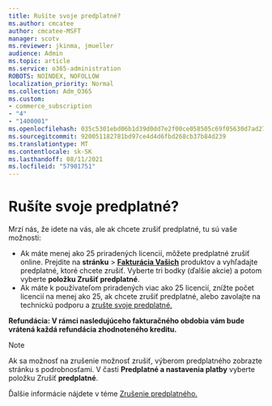 ```yaml
---
title: Rušíte svoje predplatné?
ms.author: cmcatee
author: cmcatee-MSFT
manager: scotv
ms.reviewer: jkinma, jmueller
audience: Admin
ms.topic: article
ms.service: o365-administration
ROBOTS: NOINDEX, NOFOLLOW
localization_priority: Normal
ms.collection: Adm_O365
ms.custom:
- commerce_subscription
- "4"
- "1400001"
ms.openlocfilehash: 035c5301ebd06b1d39d0dd7e2f00ce058505c69f05630d7ad27fb5476ab4ef24
ms.sourcegitcommit: 920051182781bd97ce4d4d6fbd268cb37b84d239
ms.translationtype: MT
ms.contentlocale: sk-SK
ms.lasthandoff: 08/11/2021
ms.locfileid: "57901751"
---
```

# <a name="canceling-your-subscription"></a>Rušíte svoje predplatné?

Mrzí nás, že idete na vás, ale ak chcete zrušiť predplatné, tu sú vaše možnosti:
  
- Ak máte menej ako 25 priradených licencií, môžete predplatné zrušiť online. Prejdite na **stránku** \> **[Fakturácia Vašich](https://go.microsoft.com/fwlink/p/?linkid=842054)** produktov a vyhľadajte predplatné, ktoré chcete zrušiť. Vyberte tri bodky (ďalšie akcie) a potom vyberte **položku Zrušiť predplatné**.
- Ak máte k používateľom priradených viac ako 25 licencií, znížte počet licencií na menej ako 25, ak chcete zrušiť predplatné, alebo zavolajte na technickú podporu a [zrušte svoje predplatné.](https://docs.microsoft.com/microsoft-365/business-video/get-help-support)
  
**Refundácia: V rámci nasledujúceho fakturačného obdobia vám bude vrátená každá refundácia zhodnoteného kreditu.**

> [!NOTE]
> Ak sa možnosť na zrušenie možnosť zrušiť, výberom predplatného zobrazte stránku s podrobnosťami. V časti **Predplatné a nastavenia platby** vyberte položku Zrušiť **predplatné**.

Ďalšie informácie nájdete v téme [Zrušenie predplatného.](https://docs.microsoft.com/microsoft-365/commerce/subscriptions/cancel-your-subscription)
